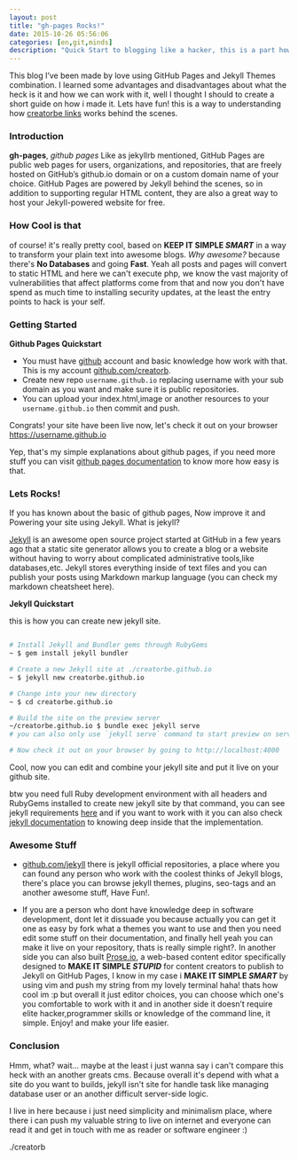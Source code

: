 ```yaml
---
layout: post
title: "gh-pages Rocks!"
date: 2015-10-26 05:56:06
categories: [en,git,minds]
description: "Quick Start to blogging like a hacker, this is a part how i and github doing an awesome party stuff"
---
```


This blog I’ve been made by love using GitHub Pages and Jekyll Themes combination. I learned some advantages and disadvantages about what the heck is it and how we can work with it, well I thought I should to create a short guide on how i made it. Lets have fun! this is a way to understanding how [creatorbe links](https://creatorbe.github.io) works behind the scenes.


### Introduction

**gh-pages**, *github pages* Like as jekyllrb mentioned, GitHub Pages are public web pages for users, organizations, and repositories, that are freely hosted on GitHub’s github.io domain or on a custom domain name of your choice. GitHub Pages are powered by Jekyll behind the scenes, so in addition to supporting regular HTML content, they are also a great way to host your Jekyll-powered website for free.


### How Cool is that

of course! it's really pretty cool, based on **KEEP IT SIMPLE _SMART_** in a way to transform your plain text into awesome blogs. *Why awesome?* because there's **No Databases** and going **Fast**. Yeah all posts and pages will convert to static HTML and here we can't execute php, we know the vast majority of vulnerabilities that affect platforms come from that and now you don't have spend as much time to installing security updates, at the least the entry points to hack is your self. 


### Getting Started

**Github Pages Quickstart**

* You must have [github](https://github.com) account and basic knowledge how work with that. This is my account [github.com/creatorb](https://creatorb).
* Create new repo `username.github.io` replacing username with your sub domain as you want and make sure it is public repositories.
* You can upload your index.html,image or another resources to your `username.github.io` then commit and push.

Congrats! your site have been live now, let's check it out on your browser https://username.github.io

Yep, that's my simple explanations about github pages, if you need more stuff you can visit [github pages documentation](https://guides.github.com/features/pages/) to know more how easy is that.


### Lets Rocks!

If you has known about the basic of github pages, Now improve it and Powering your site using Jekyll. What is jekyll?

[Jekyll](https://jekyllrb.com/) is an awesome open source project started at GitHub in a few years ago that a static site generator allows you to create a blog or a website without having to worry about complicated administrative tools,like databases,etc. Jekyll stores everything inside of text files and you can publish your posts using Markdown markup language (you can check my markdown cheatsheet here).

**Jekyll Quickstart**

this is how you can create new jekyll site.

```bash

# Install Jekyll and Bundler gems through RubyGems
~ $ gem install jekyll bundler

# Create a new Jekyll site at ./creatorbe.github.io
~ $ jekyll new creatorbe.github.io

# Change into your new directory
~ $ cd creatorbe.github.io

# Build the site on the preview server
~/creatorbe.github.io $ bundle exec jekyll serve
# you can also only use `jekyll serve` command to start preview on server

# Now check it out on your browser by going to http://localhost:4000

```

Cool, now you can edit and combine your jekyll site and put it live on your github site.

btw you need full Ruby development environment with all headers and RubyGems installed to create new jekyll site by that command, you can see jekyll requirements [here](https://jekyllrb.com/docs/installation/#requirements) and if you want to work with it you can also check [jekyll documentation](https://jekyllrb.com/docs/home/) to knowing deep inside that the implementation.



### Awesome Stuff

- [github.com/jekyll](https://github.com/jekyll) there is jekyll official repositories, a place where you can found any person who work with the coolest thinks of Jekyll blogs, there's place you can browse jekyll themes, plugins, seo-tags and an another awesome stuff, Have Fun!.

- If you are a person who dont have knowledge deep in software development, dont let it dissuade you because actually you can get it one as easy by fork what a themes you want to use and then you need edit some stuff on their documentation, and finally hell yeah you can make it live on your repository, thats is really simple right?. In another side you can also built [Prose.io](http://prose.io/), a web-based content editor specifically designed to **MAKE IT SIMPLE _STUPID_** for content creators to publish to Jekyll on GitHub Pages, I know in my case i **MAKE IT SIMPLE _SMART_** by using vim and push my string from my lovely terminal haha! thats how cool im :p but overall it just editor choices, you can choose which one's you comfortable to work with it and in another side it doesn’t require elite hacker,programmer skills or knowledge of the command line, it simple. Enjoy! and make your life easier.


### Conclusion

Hmm, what? wait... maybe at the least i just wanna say i can't compare this heck with an another greats cms. Because overall it's depend with what a site do you want to builds, jekyll isn't site for handle task like managing database user or an another difficult server-side logic. 

I live in here because i just need simplicity and minimalism place, where there i can push my valuable string to live on internet and everyone can read it and get in touch with me as reader or software engineer :)

./creatorb

